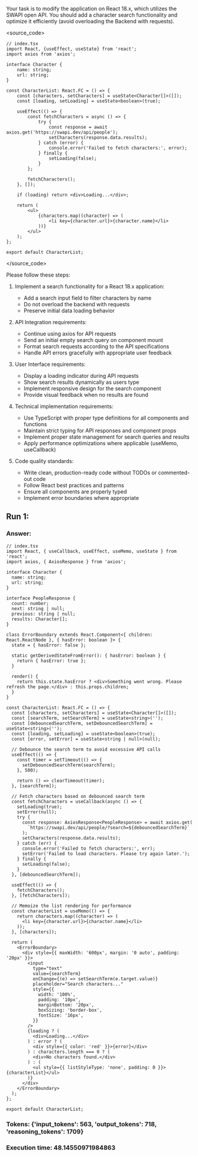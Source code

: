 Your task is to modify the application on React 18.x, which utilizes the SWAPI open API.
You should add a character search functionality and optimize it efficiently (avoid overloading the Backend with requests).

<source_code>
```tsx
// index.tsx
import React, {useEffect, useState} from 'react';
import axios from 'axios';

interface Character {
    name: string;
    url: string;
}

const CharacterList: React.FC = () => {
    const [characters, setCharacters] = useState<Character[]>([]);
    const [loading, setLoading] = useState<boolean>(true);

    useEffect(() => {
        const fetchCharacters = async () => {
            try {
                const response = await axios.get('https://swapi.dev/api/people');
                setCharacters(response.data.results);
            } catch (error) {
                console.error('Failed to fetch characters:', error);
            } finally {
                setLoading(false);
            }
        };

        fetchCharacters();
    }, []);

    if (loading) return <div>Loading...</div>;

    return (
        <ul>
            {characters.map((character) => (
                <li key={character.url}>{character.name}</li>
            ))}
        </ul>
    );
};

export default CharacterList;
```

</source_code>

Please follow these steps:

1. Implement a search functionality for a React 18.x application:
   - Add a search input field to filter characters by name
   - Do not overload the backend with requests
   - Preserve initial data loading behavior

2. API Integration requirements:
   - Continue using axios for API requests
   - Send an initial empty search query on component mount
   - Format search requests according to the API specifications
   - Handle API errors gracefully with appropriate user feedback

3. User Interface requirements:
   - Display a loading indicator during API requests
   - Show search results dynamically as users type
   - Implement responsive design for the search component
   - Provide visual feedback when no results are found

4. Technical implementation requirements:
   - Use TypeScript with proper type definitions for all components and functions
   - Maintain strict typing for API responses and component props
   - Implement proper state management for search queries and results
   - Apply performance optimizations where applicable (useMemo, useCallback)

5. Code quality standards:
   - Write clean, production-ready code without TODOs or commented-out code
   - Follow React best practices and patterns
   - Ensure all components are properly typed
   - Implement error boundaries where appropriate
## Run 1:
### Answer:
```tsx
// index.tsx
import React, { useCallback, useEffect, useMemo, useState } from 'react';
import axios, { AxiosResponse } from 'axios';

interface Character {
  name: string;
  url: string;
}

interface PeopleResponse {
  count: number;
  next: string | null;
  previous: string | null;
  results: Character[];
}

class ErrorBoundary extends React.Component<{ children: React.ReactNode }, { hasError: boolean }> {
  state = { hasError: false };

  static getDerivedStateFromError(): { hasError: boolean } {
    return { hasError: true };
  }

  render() {
    return this.state.hasError ? <div>Something went wrong. Please refresh the page.</div> : this.props.children;
  }
}

const CharacterList: React.FC = () => {
  const [characters, setCharacters] = useState<Character[]>([]);
  const [searchTerm, setSearchTerm] = useState<string>('');
  const [debouncedSearchTerm, setDebouncedSearchTerm] = useState<string>('');
  const [loading, setLoading] = useState<boolean>(true);
  const [error, setError] = useState<string | null>(null);

  // Debounce the search term to avoid excessive API calls
  useEffect(() => {
    const timer = setTimeout(() => {
      setDebouncedSearchTerm(searchTerm);
    }, 500);

    return () => clearTimeout(timer);
  }, [searchTerm]);

  // Fetch characters based on debounced search term
  const fetchCharacters = useCallback(async () => {
    setLoading(true);
    setError(null);
    try {
      const response: AxiosResponse<PeopleResponse> = await axios.get(
        `https://swapi.dev/api/people/?search=${debouncedSearchTerm}`
      );
      setCharacters(response.data.results);
    } catch (err) {
      console.error('Failed to fetch characters:', err);
      setError('Failed to load characters. Please try again later.');
    } finally {
      setLoading(false);
    }
  }, [debouncedSearchTerm]);

  useEffect(() => {
    fetchCharacters();
  }, [fetchCharacters]);

  // Memoize the list rendering for performance
  const characterList = useMemo(() => {
    return characters.map((character) => (
      <li key={character.url}>{character.name}</li>
    ));
  }, [characters]);

  return (
    <ErrorBoundary>
      <div style={{ maxWidth: '600px', margin: '0 auto', padding: '20px' }}>
        <input
          type="text"
          value={searchTerm}
          onChange={(e) => setSearchTerm(e.target.value)}
          placeholder="Search characters..."
          style={{
            width: '100%',
            padding: '10px',
            marginBottom: '20px',
            boxSizing: 'border-box',
            fontSize: '16px',
          }}
        />
        {loading ? (
          <div>Loading...</div>
        ) : error ? (
          <div style={{ color: 'red' }}>{error}</div>
        ) : characters.length === 0 ? (
          <div>No characters found.</div>
        ) : (
          <ul style={{ listStyleType: 'none', padding: 0 }}>{characterList}</ul>
        )}
      </div>
    </ErrorBoundary>
  );
};

export default CharacterList;
```

### Tokens: {'input_tokens': 563, 'output_tokens': 718, 'reasoning_tokens': 1709}
### Execution time: 48.14550971984863
